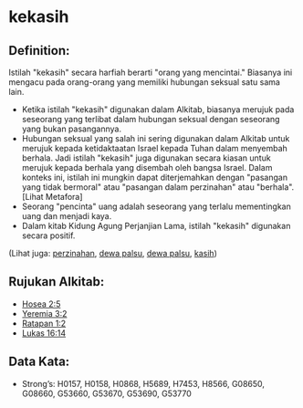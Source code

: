 # kekasih

## Definition:

Istilah "kekasih" secara harfiah berarti "orang yang mencintai." Biasanya ini mengacu pada orang-orang yang memiliki hubungan seksual satu sama lain.

* Ketika istilah "kekasih" digunakan dalam Alkitab, biasanya merujuk pada seseorang yang terlibat dalam hubungan seksual dengan seseorang yang bukan pasangannya.
* Hubungan seksual yang salah ini sering digunakan dalam Alkitab untuk merujuk kepada ketidaktaatan Israel kepada Tuhan dalam menyembah berhala. Jadi istilah "kekasih" juga digunakan secara kiasan untuk merujuk kepada berhala yang disembah oleh bangsa Israel. Dalam konteks ini, istilah ini mungkin dapat diterjemahkan dengan "pasangan yang tidak bermoral" atau "pasangan dalam perzinahan" atau "berhala". [Lihat Metafora]
* Seorang "pencinta" uang adalah seseorang yang terlalu mementingkan uang dan menjadi kaya.
* Dalam kitab Kidung Agung Perjanjian Lama, istilah "kekasih" digunakan secara positif.

(Lihat juga: [perzinahan](../kt/adultery.md), [dewa palsu](../kt/falsegod.md), [dewa palsu](../kt/falsegod.md), [kasih](../kt/love.md))

## Rujukan Alkitab:

* [Hosea 2:5](rc://en/tn/help/hos/02/05)
* [Yeremia 3:2](rc://en/tn/help/jer/03/02)
* [Ratapan 1:2](rc://en/tn/help/lam/01/02)
* [Lukas 16:14](rc://en/tn/help/luk/16/14)

## Data Kata:

* Strong’s: H0157, H0158, H0868, H5689, H7453, H8566, G08650, G08660, G53660, G53670, G53690, G53770

